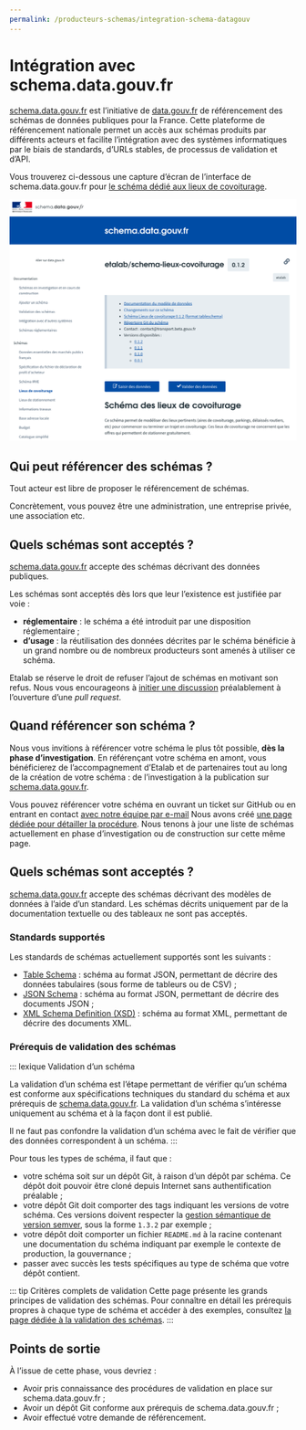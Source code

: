 ```yaml
---
permalink: /producteurs-schemas/integration-schema-datagouv
---
```


# Intégration avec schema.data.gouv.fr

[schema.data.gouv.fr](https://schema.data.gouv.fr) est l’initiative de [data.gouv.fr](https://data.gouv.fr) de référencement des schémas de données publiques pour la France. Cette plateforme de référencement nationale permet un accès aux schémas produits par différents acteurs et facilite l’intégration avec des systèmes informatiques par le biais de standards, d’URLs stables, de processus de validation et d’API.

Vous trouverez ci-dessous une capture d’écran de l’interface de schema.data.gouv.fr pour [le schéma dédié aux lieux de covoiturage](https://schema.data.gouv.fr/etalab/schema-lieux-covoiturage/latest.html).

![Capture d’écran de l’interface de schema.data.gouv.fr](./images/schema-datagouv.png)

## Qui peut référencer des schémas ?
Tout acteur est libre de proposer le référencement de schémas.

Concrètement, vous pouvez être une administration, une entreprise privée, une association etc.

## Quels schémas sont acceptés ?
[schema.data.gouv.fr](https://schema.data.gouv.fr) accepte des schémas décrivant des données publiques.

Les schémas sont acceptés dès lors que leur l’existence est justifiée par voie :
- **réglementaire** : le schéma a été introduit par une disposition réglementaire ;
- **d’usage** : la réutilisation des données décrites par le schéma bénéficie à un grand nombre ou de nombreux producteurs sont amenés à utiliser ce schéma.

Etalab se réserve le droit de refuser l’ajout de schémas en motivant son refus. Nous vous encourageons à [initier une discussion](https://github.com/etalab/schema.data.gouv.fr/issues) préalablement à l’ouverture d’une _pull request_.

## Quand référencer son schéma ?

Nous vous invitions à référencer votre schéma le plus tôt possible, **dès la phase d’investigation**. En référençant votre schéma en amont, vous bénéficierez de l’accompagnement d’Etalab et de partenaires tout au long de la création de votre schéma : de l’investigation à la publication sur [schema.data.gouv.fr](https://schema.data.gouv.fr).

Vous pouvez référencer votre schéma en ouvrant un ticket sur GitHub ou en entrant en contact [avec notre équipe par e-mail](mailto:schema@data.gouv.fr) Nous avons créé [une page dédiée pour détailler la procédure](https://schema.data.gouv.fr/documentation/schemas-investigation-construction). Nous tenons à jour une liste de schémas actuellement en phase d’investigation ou de construction sur cette même page.

## Quels schémas sont acceptés ?

[schema.data.gouv.fr](https://schema.data.gouv.fr) accepte des schémas décrivant des modèles de données à l’aide d’un standard. Les schémas décrits uniquement par de la documentation textuelle ou des tableaux ne sont pas acceptés.

### Standards supportés
Les standards de schémas actuellement supportés sont les suivants :

- [Table Schema](https://frictionlessdata.io/specs/table-schema/) : schéma au format JSON, permettant de décrire des données tabulaires (sous forme de tableurs ou de CSV) ;
- [JSON Schema](https://json-schema.org) : schéma au format JSON, permettant de décrire des documents JSON ;
- [XML Schema Definition (XSD)](https://www.w3.org/TR/xmlschema11-1/) : schéma au format XML, permettant de décrire des documents XML.

### Prérequis de validation des schémas

::: lexique Validation d’un schéma

La validation d’un schéma est l’étape permettant de vérifier qu’un schéma est conforme aux spécifications techniques du standard du schéma et aux prérequis de [schema.data.gouv.fr](https://schema.data.gouv.fr). La validation d’un schéma s’intéresse uniquement au schéma et à la façon dont il est publié.

Il ne faut pas confondre la validation d’un schéma avec le fait de vérifier que des données correspondent à un schéma.
::: 

Pour tous les types de schéma, il faut que :
- votre schéma soit sur un dépôt Git, à raison d’un dépôt par schéma. Ce dépôt doit pouvoir être cloné depuis Internet sans authentification préalable ;
- votre dépôt Git doit comporter des tags indiquant les versions de votre schéma. Ces versions doivent respecter la [gestion sémantique de version semver](https://semver.org/lang/fr/), sous la forme `1.3.2` par exemple ;
- votre dépôt doit comporter un fichier `README.md` à la racine contenant une documentation du schéma indiquant par exemple le contexte de production, la gouvernance ;
- passer avec succès les tests spécifiques au type de schéma que votre dépôt contient.

::: tip Critères complets de validation
Cette page présente les grands principes de validation des schémas. Pour connaître en détail les prérequis propres à chaque type de schéma et accéder à des exemples, consultez [la page dédiée à la validation des schémas](https://schema.data.gouv.fr/documentation/validation-schemas).
::: 

## Points de sortie
À l’issue de cette phase, vous devriez :

- Avoir pris connaissance des procédures de validation en place sur schema.data.gouv.fr ;
- Avoir un dépôt Git conforme aux prérequis de schema.data.gouv.fr ;
- Avoir effectué votre demande de référencement.
